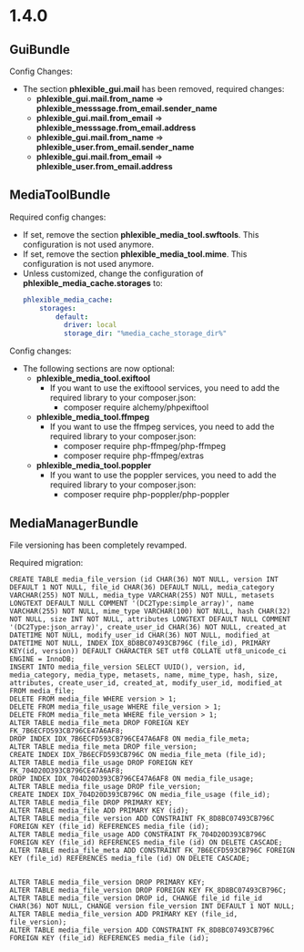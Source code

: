 # 1.4.0

## GuiBundle

Config Changes:

- The section **phlexible_gui.mail** has been removed, required changes:
  - **phlexible_gui.mail.from_name** => **phlexible_messsage.from_email.sender_name**
  - **phlexible_gui.mail.from_email** => **phlexible_messsage.from_email.address**
  - **phlexible_gui.mail.from_name** => **phlexible_user.from_email.sender_name**
  - **phlexible_gui.mail.from_email** => **phlexible_user.from_email.address**
  
## MediaToolBundle

Required config changes:

- If set, remove the section **phlexible_media_tool.swftools**.
  This configuration is not used anymore.
- If set, remove the section **phlexible_media_tool.mime**.
  This configuration is not used anymore.
- Unless customized, change the configuration of **phlexible_media_cache.storages** to:
  ```yaml
  phlexible_media_cache:
      storages:
          default:
            driver: local
            storage_dir: "%media_cache_storage_dir%"
  ```
Config changes:

- The following sections are now optional:
  - **phlexible_media_tool.exiftool**
    - If you want to use the exiftoool services, you need to add the required library to your composer.json:
      - composer require alchemy/phpexiftool
  - **phlexible_media_tool.ffmpeg**
    - If you want to use the ffmpeg services, you need to add the required library to your composer.json:
      - composer require php-ffmpeg/php-ffmpeg
      - composer require php-ffmpeg/extras
  - **phlexible_media_tool.poppler**
    - If you want to use the poppler services, you need to add the required library to your composer.json:
      - composer require php-poppler/php-poppler

## MediaManagerBundle

File versioning has been completely revamped.

Required migration:

```
CREATE TABLE media_file_version (id CHAR(36) NOT NULL, version INT DEFAULT 1 NOT NULL, file_id CHAR(36) DEFAULT NULL, media_category VARCHAR(255) NOT NULL, media_type VARCHAR(255) NOT NULL, metasets LONGTEXT DEFAULT NULL COMMENT '(DC2Type:simple_array)', name VARCHAR(255) NOT NULL, mime_type VARCHAR(100) NOT NULL, hash CHAR(32) NOT NULL, size INT NOT NULL, attributes LONGTEXT DEFAULT NULL COMMENT '(DC2Type:json_array)', create_user_id CHAR(36) NOT NULL, created_at DATETIME NOT NULL, modify_user_id CHAR(36) NOT NULL, modified_at DATETIME NOT NULL, INDEX IDX_8D8BC07493CB796C (file_id), PRIMARY KEY(id, version)) DEFAULT CHARACTER SET utf8 COLLATE utf8_unicode_ci ENGINE = InnoDB;
INSERT INTO media_file_version SELECT UUID(), version, id, media_category, media_type, metasets, name, mime_type, hash, size, attributes, create_user_id, created_at, modify_user_id, modified_at FROM media_file;
DELETE FROM media_file WHERE version > 1;
DELETE FROM media_file_usage WHERE file_version > 1;
DELETE FROM media_file_meta WHERE file_version > 1;
ALTER TABLE media_file_meta DROP FOREIGN KEY FK_7B6ECFD593CB796CE47A6AF8;
DROP INDEX IDX_7B6ECFD593CB796CE47A6AF8 ON media_file_meta;
ALTER TABLE media_file_meta DROP file_version;
CREATE INDEX IDX_7B6ECFD593CB796C ON media_file_meta (file_id);
ALTER TABLE media_file_usage DROP FOREIGN KEY FK_704D20D393CB796CE47A6AF8;
DROP INDEX IDX_704D20D393CB796CE47A6AF8 ON media_file_usage;
ALTER TABLE media_file_usage DROP file_version;
CREATE INDEX IDX_704D20D393CB796C ON media_file_usage (file_id);
ALTER TABLE media_file DROP PRIMARY KEY;
ALTER TABLE media_file ADD PRIMARY KEY (id);
ALTER TABLE media_file_version ADD CONSTRAINT FK_8D8BC07493CB796C FOREIGN KEY (file_id) REFERENCES media_file (id);
ALTER TABLE media_file_usage ADD CONSTRAINT FK_704D20D393CB796C FOREIGN KEY (file_id) REFERENCES media_file (id) ON DELETE CASCADE;
ALTER TABLE media_file_meta ADD CONSTRAINT FK_7B6ECFD593CB796C FOREIGN KEY (file_id) REFERENCES media_file (id) ON DELETE CASCADE;


ALTER TABLE media_file_version DROP PRIMARY KEY;
ALTER TABLE media_file_version DROP FOREIGN KEY FK_8D8BC07493CB796C;
ALTER TABLE media_file_version DROP id, CHANGE file_id file_id CHAR(36) NOT NULL, CHANGE version file_version INT DEFAULT 1 NOT NULL;
ALTER TABLE media_file_version ADD PRIMARY KEY (file_id, file_version);
ALTER TABLE media_file_version ADD CONSTRAINT FK_8D8BC07493CB796C FOREIGN KEY (file_id) REFERENCES media_file (id);
```